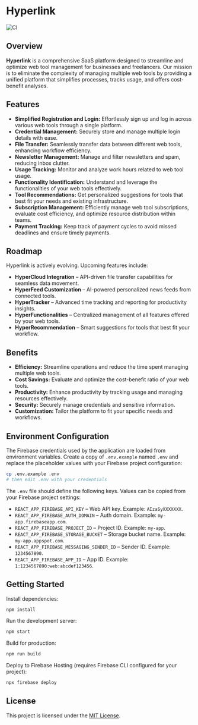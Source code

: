 # Hyperlink

![CI](https://github.com/USER/REPO/actions/workflows/ci.yml/badge.svg)

## Overview

**Hyperlink** is a comprehensive SaaS platform designed to streamline and optimize web tool management for businesses and freelancers. Our mission is to eliminate the complexity of managing multiple web tools by providing a unified platform that simplifies processes, tracks usage, and offers cost-benefit analyses.

## Features

- **Simplified Registration and Login:** Effortlessly sign up and log in across various web tools through a single platform.
- **Credential Management:** Securely store and manage multiple login details with ease.
- **File Transfer:** Seamlessly transfer data between different web tools, enhancing workflow efficiency.
- **Newsletter Management:** Manage and filter newsletters and spam, reducing inbox clutter.
- **Usage Tracking:** Monitor and analyze work hours related to web tool usage.
- **Functionality Identification:** Understand and leverage the functionalities of your web tools effectively.
- **Tool Recommendations:** Get personalized suggestions for tools that best fit your needs and existing infrastructure.
- **Subscription Management:** Efficiently manage web tool subscriptions, evaluate cost efficiency, and optimize resource distribution within teams.
- **Payment Tracking:** Keep track of payment cycles to avoid missed deadlines and ensure timely payments.

## Roadmap

Hyperlink is actively evolving. Upcoming features include:

- **HyperCloud Integration** – API-driven file transfer capabilities for seamless data movement.
- **HyperFeed Customization** – AI-powered personalized news feeds from connected tools.
- **HyperTracker** – Advanced time tracking and reporting for productivity insights.
- **HyperFunctionalities** – Centralized management of all features offered by your web tools.
- **HyperRecommendation** – Smart suggestions for tools that best fit your workflow.

## Benefits

- **Efficiency:** Streamline operations and reduce the time spent managing multiple web tools.
- **Cost Savings:** Evaluate and optimize the cost-benefit ratio of your web tools.
- **Productivity:** Enhance productivity by tracking usage and managing resources effectively.
- **Security:** Securely manage credentials and sensitive information.
- **Customization:** Tailor the platform to fit your specific needs and workflows.

## Environment Configuration

The Firebase credentials used by the application are loaded from environment variables.
Create a copy of `.env.example` named `.env` and replace the placeholder values
with your Firebase project configuration:

```bash
cp .env.example .env
# then edit .env with your credentials
```

The `.env` file should define the following keys. Values can be copied from your
Firebase project settings:

- `REACT_APP_FIREBASE_API_KEY` – Web API key. Example: `AIzaSyXXXXXXX`.
- `REACT_APP_FIREBASE_AUTH_DOMAIN` – Auth domain. Example: `my-app.firebaseapp.com`.
- `REACT_APP_FIREBASE_PROJECT_ID` – Project ID. Example: `my-app`.
- `REACT_APP_FIREBASE_STORAGE_BUCKET` – Storage bucket name. Example: `my-app.appspot.com`.
- `REACT_APP_FIREBASE_MESSAGING_SENDER_ID` – Sender ID. Example: `1234567890`.
- `REACT_APP_FIREBASE_APP_ID` – App ID. Example: `1:1234567890:web:abcdef123456`.

## Getting Started

Install dependencies:

```bash
npm install
```

Run the development server:

```bash
npm start
```

Build for production:

```bash
npm run build
```

Deploy to Firebase Hosting (requires Firebase CLI configured for your project):

```bash
npx firebase deploy
```


## License

This project is licensed under the [MIT License](LICENSE).
